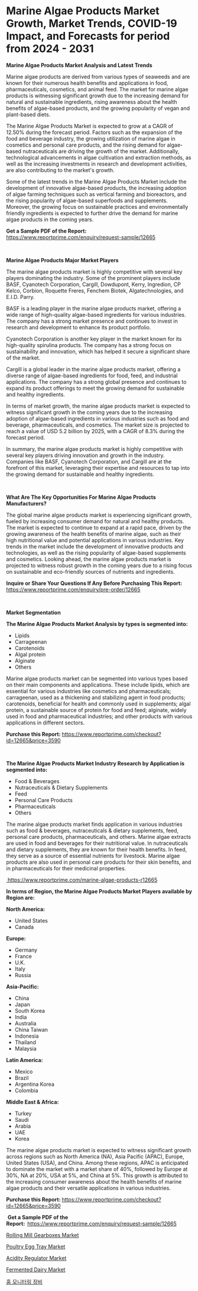 <p><h1>Marine Algae Products Market Growth, Market Trends, COVID-19 Impact, and Forecasts for period from 2024 - 2031</h1></p><p><strong>Marine Algae Products Market Analysis and Latest Trends</strong></p>
<p><p>Marine algae products are derived from various types of seaweeds and are known for their numerous health benefits and applications in food, pharmaceuticals, cosmetics, and animal feed. The market for marine algae products is witnessing significant growth due to the increasing demand for natural and sustainable ingredients, rising awareness about the health benefits of algae-based products, and the growing popularity of vegan and plant-based diets.</p><p>The Marine Algae Products Market is expected to grow at a CAGR of 12.50% during the forecast period. Factors such as the expansion of the food and beverage industry, the growing utilization of marine algae in cosmetics and personal care products, and the rising demand for algae-based nutraceuticals are driving the growth of the market. Additionally, technological advancements in algae cultivation and extraction methods, as well as the increasing investments in research and development activities, are also contributing to the market's growth.</p><p>Some of the latest trends in the Marine Algae Products Market include the development of innovative algae-based products, the increasing adoption of algae farming techniques such as vertical farming and bioreactors, and the rising popularity of algae-based superfoods and supplements. Moreover, the growing focus on sustainable practices and environmentally friendly ingredients is expected to further drive the demand for marine algae products in the coming years.</p></p>
<p><strong>Get a Sample PDF of the Report:&nbsp;</strong> <a href="https://www.reportprime.com/enquiry/request-sample/12665">https://www.reportprime.com/enquiry/request-sample/12665</a></p>
<p>&nbsp;</p>
<p><strong>Marine Algae Products Major Market Players</strong></p>
<p><p>The marine algae products market is highly competitive with several key players dominating the industry. Some of the prominent players include BASF, Cyanotech Corporation, Cargill, Dowdupont, Kerry, Ingredion, CP Kelco, Corbion, Roquette Freres, Fenchem Biotek, Algatechnologies, and E.I.D. Parry.</p><p>BASF is a leading player in the marine algae products market, offering a wide range of high-quality algae-based ingredients for various industries. The company has a strong market presence and continues to invest in research and development to enhance its product portfolio.</p><p>Cyanotech Corporation is another key player in the market known for its high-quality spirulina products. The company has a strong focus on sustainability and innovation, which has helped it secure a significant share of the market.</p><p>Cargill is a global leader in the marine algae products market, offering a diverse range of algae-based ingredients for food, feed, and industrial applications. The company has a strong global presence and continues to expand its product offerings to meet the growing demand for sustainable and healthy ingredients.</p><p>In terms of market growth, the marine algae products market is expected to witness significant growth in the coming years due to the increasing adoption of algae-based ingredients in various industries such as food and beverage, pharmaceuticals, and cosmetics. The market size is projected to reach a value of USD 5.2 billion by 2025, with a CAGR of 8.3% during the forecast period.</p><p>In summary, the marine algae products market is highly competitive with several key players driving innovation and growth in the industry. Companies like BASF, Cyanotech Corporation, and Cargill are at the forefront of this market, leveraging their expertise and resources to tap into the growing demand for sustainable and healthy ingredients.</p></p>
<p>&nbsp;</p>
<p><strong>What Are The Key Opportunities For Marine Algae Products Manufacturers?</strong></p>
<p><p>The global marine algae products market is experiencing significant growth, fueled by increasing consumer demand for natural and healthy products. The market is expected to continue to expand at a rapid pace, driven by the growing awareness of the health benefits of marine algae, such as their high nutritional value and potential applications in various industries. Key trends in the market include the development of innovative products and technologies, as well as the rising popularity of algae-based supplements and cosmetics. Looking ahead, the marine algae products market is projected to witness robust growth in the coming years due to a rising focus on sustainable and eco-friendly sources of nutrients and ingredients.</p></p>
<p><strong>Inquire or Share Your Questions If Any Before Purchasing This Report:</strong> <a href="https://www.reportprime.com/enquiry/pre-order/12665">https://www.reportprime.com/enquiry/pre-order/12665</a></p>
<p>&nbsp;</p>
<p><strong>Market Segmentation</strong></p>
<p><strong>The Marine Algae Products Market Analysis by types is segmented into:</strong></p>
<p><ul><li>Lipids</li><li>Carrageenan</li><li>Carotenoids</li><li>Algal protein</li><li>Alginate</li><li>Others</li></ul></p>
<p><p>Marine algae products market can be segmented into various types based on their main components and applications. These include lipids, which are essential for various industries like cosmetics and pharmaceuticals; carrageenan, used as a thickening and stabilizing agent in food products; carotenoids, beneficial for health and commonly used in supplements; algal protein, a sustainable source of protein for food and feed; alginate, widely used in food and pharmaceutical industries; and other products with various applications in different sectors.</p></p>
<p><strong>Purchase this Report:&nbsp;</strong><a href="https://www.reportprime.com/checkout?id=12665&price=3590">https://www.reportprime.com/checkout?id=12665&price=3590</a></p>
<p>&nbsp;</p>
<p><strong>The Marine Algae Products Market Industry Research by Application is segmented into:</strong></p>
<p><ul><li>Food & Beverages</li><li>Nutraceuticals & Dietary Supplements</li><li>Feed</li><li>Personal Care Products</li><li>Pharmaceuticals</li><li>Others</li></ul></p>
<p><p>The marine algae products market finds application in various industries such as food & beverages, nutraceuticals & dietary supplements, feed, personal care products, pharmaceuticals, and others. Marine algae extracts are used in food and beverages for their nutritional value. In nutraceuticals and dietary supplements, they are known for their health benefits. In feed, they serve as a source of essential nutrients for livestock. Marine algae products are also used in personal care products for their skin benefits, and in pharmaceuticals for their medicinal properties.</p></p>
<p><a href="https://www.reportprime.com/marine-algae-products-r12665">&nbsp;https://www.reportprime.com/marine-algae-products-r12665</a></p>
<p><strong>In terms of Region, the Marine Algae Products Market Players available by Region are:</strong></p>
<p>
    <p> <strong> North America: </strong>
        <ul>
            <li>United States</li>
            <li>Canada</li>
        </ul>
        </p> 
    <p> <strong> Europe: </strong>
        <ul>
            <li>Germany</li>
            <li>France</li>
            <li>U.K.</li>
            <li>Italy</li>
            <li>Russia</li>
        </ul>
        </p> 
    <p> <strong> Asia-Pacific: </strong>
        <ul>
            <li>China</li>
            <li>Japan</li>
            <li>South Korea</li>
            <li>India</li>
            <li>Australia</li>
            <li>China Taiwan</li>
            <li>Indonesia</li>
            <li>Thailand</li>
            <li>Malaysia</li>
        </ul>
        </p> 
    <p> <strong> Latin America: </strong>
        <ul>
            <li>Mexico</li>
            <li>Brazil</li>
            <li>Argentina Korea</li>
            <li>Colombia</li>
        </ul>
        </p> 
    <p> <strong> Middle East & Africa: </strong>
        <ul>
            <li>Turkey</li>
            <li>Saudi</li>
            <li>Arabia</li>
            <li>UAE</li>
            <li>Korea</li>
        </ul>
    </p>
    </p>
<p><p>The marine algae products market is expected to witness significant growth across regions such as North America (NA), Asia Pacific (APAC), Europe, United States (USA), and China. Among these regions, APAC is anticipated to dominate the market with a market share of 40%, followed by Europe at 30%, NA at 20%, USA at 5%, and China at 5%. This growth is attributed to the increasing consumer awareness about the health benefits of marine algae products and their versatile applications in various industries.</p></p>
<p><strong>Purchase this Report: </strong><a href="https://www.reportprime.com/checkout?id=12665&price=3590">https://www.reportprime.com/checkout?id=12665&price=3590</a></p>
<p>&nbsp;<strong>Get a Sample PDF of the Report:&nbsp;&nbsp;</strong><a href="https://www.reportprime.com/enquiry/request-sample/12665">https://www.reportprime.com/enquiry/request-sample/12665</a></p>
<p><strong></strong></p>
<p><p><a href="https://www.linkedin.com/pulse/rolling-mill-gearboxes-market-comprehensive-assessment-type-b95xc">Rolling Mill Gearboxes Market</a></p><p><a href="https://issuu.com/reportprime-2/docs/poultry-egg-tray-market-size-2030.pptx">Poultry Egg Tray Market</a></p><p><a href="https://github.com/DeonteStanton2023/Market-Research-Report-List-1/blob/main/acidity-regulator-market.md">Acidity Regulator Market</a></p><p><a href="https://github.com/Glendatilghmankmgz0rbhwpy/Market-Research-Report-List-2/blob/main/fermented-dairy-market.md">Fermented Dairy Market</a></p><p><a href="https://github.com/JosefaRice/Market-Research-Report-List-1/blob/main/485364171146.md">홈 모니터링 장비</a></p></p>